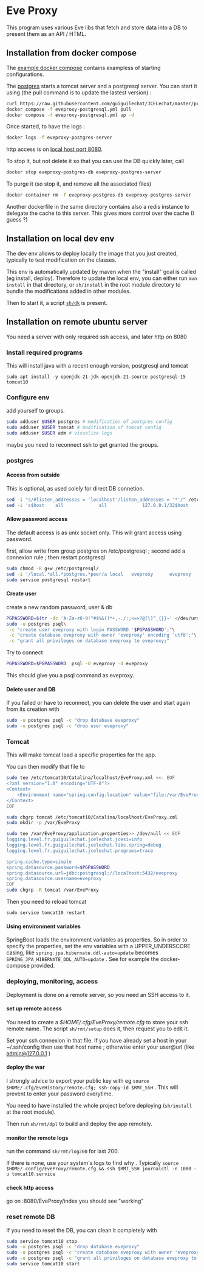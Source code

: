 # Eve Proxy

This program uses various Eve libs that fetch and store data into a DB to present them as an API / HTML.

## Installation from docker compose

The [example docker compose](docker/compose) contains exampless of starting configurations.

The [postgres](docker/compose/eveproxy-postgres.yml) starts a tomcat server and a postgresql server.
You can start it using  (the pull command is to update the lastest version)  :

```bash
curl https://raw.githubusercontent.com/guiguilechat/JCELechat/master/programs/spring/eveproxy/docker/compose/eveproxy-postgresql.yml -o eveproxy-postgresql.yml
docker compose -f eveproxy-postgresql.yml pull
docker compose -f eveproxy-postgresql.yml up -d
```

Once started, to have the logs :

```bash
docker logs -f eveproxy-postgres-server
```

http access is on [local host port 8080](http://localhost:8080).

To stop it, but not delete it so that you can use the DB quickly later, call

```bash
docker stop eveproxy-postgres-db eveproxy-postgres-server
```

To purge it (so stop it, and remove all the associated files)

```bash
docker container rm -f eveproxy-postgres-db eveproxy-postgres-server
```

Another dockerfile in the same directory contains also a redis instance to delegate the cache to this server. This gives more control over the cache (I guess ?)

## Installation on local dev env

The dev env allows to deploy locally the image that you just created, typically to test modification on the classes.

This env is automatically updated by maven when the "install" goal is called (eg install, deploy). Therefore to update the local env, you can either run `mvn install` in that directory, or `sh/install` in the root module directory to bundle the modifications added in other modules.

Then to start it, a script [`sh/dk`](sh/dk) is present.

## Installation on remote ubuntu server

You need a server with only required ssh access, and later http on 8080

### Install required programs

This will install java with a recent enough version, postgresql and tomcat

`sudo apt install -y openjdk-21-jdk openjdk-21-source postgresql-15 tomcat10`

### Configure env

add yourself to groups.

```bash
sudo adduser $USER postgres # modification of postgres config
sudo adduser $USER tomcat # modification of tomcat config
sudo adduser $USER adm # visualize logs
```

maybe you need to reconnect ssh to get granted the groups.

### postgres

#### Access from outside

This is optional, as used solely for direct DB connetion.

```bash
sed -i "s/#listen_addresses = 'localhost'/listen_addresses = '*'/" /etc/postgresql/15/main/postgresql.conf
sed -i 's$host    all             all             127.0.0.1/32$host    all             all             0.0.0.0/0$' /etc/postgresql/15/main/pg_hba.conf
```

#### Allow password access

The default access is as unix socket only. This will grant access using password.

first, allow write from group postgres on /etc/postgresql ; second add a connexion rule ; then restart postgresql

```bash
sudo chmod -R g+w /etc/postgresql/
sed -i '/local.*all.*postgres.*peer/a local   eveproxy      eveproxy                              scram-sha-256' /etc/postgresql/15/main/pg_hba.conf
sudo service postgresql restart
```

#### Create user

create a new random password, user & db

```bash
PGPASSWORD=$(tr -dc 'A-Za-z0-9!"#$%&()*+,-./:;<=>?@[\]^_{|}~' </dev/urandom | head -c 32  ; echo)
sudo -u postgres psql\
 -c "create user eveproxy with login PASSWORD '$PGPASSWORD';"\
 -c "create database eveproxy with owner 'eveproxy' encoding 'utf8';"\
 -c "grant all privileges on database eveproxy to eveproxy;"
```

Try to connect

```bash
PGPASSWORD=$PGPASSWORD  psql -U eveproxy -d eveproxy
```

This should give you a psql command as eveproxy.

#### Delete user and DB

If you failed or have to reconnect, you can delete the user and start again from its creation with

```bash
sudo -u postgres psql -c "drop database eveproxy"
sudo -u postgres psql -c "drop user eveproxy"
```

### Tomcat

This will make tomcat load a specific properties for the app.

You can then modify that file to 

``` bash
sudo tee /etc/tomcat10/Catalina/localhost/EveProxy.xml <<- EOF
<?xml version="1.0" encoding="UTF-8"?>
<Context>
    <Environment name="spring.config.location" value="file:/var/EveProxy/" type="java.lang.String"/>
</Context>
EOF

sudo chgrp tomcat /etc/tomcat10/Catalina/localhost/EveProxy.xml
sudo mkdir -p /var/EveProxy

sudo tee /var/EveProxy/application.properties>> /dev/null << EOF
logging.level.fr.guiguilechat.jcelechat.jcesi=info
logging.level.fr.guiguilechat.jcelechat.libs.spring=debug
logging.level.fr.guiguilechat.jcelechat.programs=trace

spring.cache.type=simple
spring.datasource.password=$PGPASSWORD
spring.datasource.url=jdbc:postgresql://localhost:5432/eveproxy
spring.datasource.username=eveproxy
EOF
sudo chgrp -R tomcat /var/EveProxy
```

Then you need to reload tomcat

```
sudo service tomcat10 restart
```

#### Using environment variables

SpringBoot loads the environment variables as properties. So in order to specify the properties, set the env variables with a UPPER_UNDERSCORE casing, like `spring.jpa.hibernate.ddl-auto=update` becomes `SPRING_JPA_HIBERNATE_DDL_AUTO=update` . See for example the docker-compose provided.

### deploying, monitoring, access

Deployment is done on a remote server, so you need an SSH access to it.

#### set up remote access

You need to create a *$HOME/.cfg/EveProxy/remote.cfg* to store your ssh remote name. The script `sh/rmt/setup` does it, then request you to edit it.

Set your ssh connexion in that file. If you have already set a host in your ~/.ssh/config then use that host name ; otherwise enter your user@url (like admin@127.0.0.1 )

#### deploy the war

I strongly advice to export your public key with eg `source $HOME/.cfg/EveHistory/remote.cfg; ssh-copy-id $RMT_SSH` . This will prevent to enter your password everytime.

You need to have installed the whole project before deploying (`sh/install` at the root module).

Then run `sh/rmt/dpl` to build and deploy the app remotely.

#### monitor the remote logs

run the command `sh/rmt/log200` for last 200.

If there is none, use your system's logs to find why . Typically `source $HOME/.config/EveProxy/remote.cfg && ssh $RMT_SSH journalctl -n 1000 -u tomcat10.service`


#### check http access

go on <yourserveraddress>:8080/EveProxy/index
you should see "working"

### reset remote DB

If you need to reset the DB, you can clean it completely with

```bash
sudo service tomcat10 stop
sudo -u postgres psql -c "drop database eveproxy"
sudo -u postgres psql -c "create database eveproxy with owner 'eveproxy' encoding 'utf8';"
sudo -u postgres psql -c "grant all privileges on database eveproxy to eveproxy;"
sudo service tomcat10 start
```

